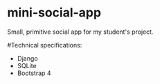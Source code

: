 # mini-social-app
Small, primitive social app for my student's project.

#Technical specifications:
* Django
* SQLite
* Bootstrap 4
